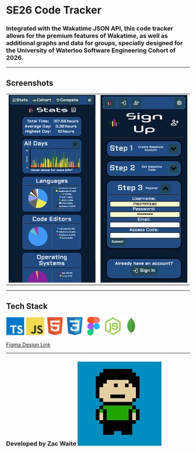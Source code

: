 # SE26 Code Tracker
### Integrated with the Wakatime JSON API, this code tracker allows for the premium features of Wakatime, as well as additional graphs and data for groups, specially designed for the University of Waterloo Software Engineering Cohort of 2026.
<hr>

## Screenshots
<table>
<tr>
	<td width="40%">
		<img src="./github/stats.png"/> 
	</td>
	<td width="40%">
		<img float="left"  src="./github/signup.png"/>
	</td>
</tr>
</table>

---

## Tech Stack
<p>
<img src="https://raw.githubusercontent.com/devicons/devicon/master/icons/typescript/typescript-original.svg" alt="typescript" width="10%" height="10%" />
<img src="https://raw.githubusercontent.com/devicons/devicon/master/icons/javascript/javascript-original.svg" alt="javascript" width="10%" height="10%" />
<img src="https://raw.githubusercontent.com/devicons/devicon/master/icons/html5/html5-original.svg" alt="html5" width="10%" height="10%" />
<img src="https://raw.githubusercontent.com/devicons/devicon/master/icons/css3/css3-original.svg" alt="css3" width="10%" height="10%" /><img src="https://raw.githubusercontent.com/devicons/devicon/master/icons/figma/figma-original.svg" alt="figma" width="10%" height="10%" />
<img src="https://raw.githubusercontent.com/devicons/devicon/master/icons/nodejs/nodejs-original.svg" alt="nodejs" width="10%" height="10%" /><img src="https://raw.githubusercontent.com/devicons/devicon/master/icons/mongodb/mongodb-original.svg" alt="nodejs" width="10%" height="10%" />
</p>

<a href="https://www.figma.com/file/LbJmkRBhRqiKp3AddW6eMr/SE26-Code-Tracker?node-id=0%3A1">Figma Design Link</a>

<hr>

<h3>Developed by Zac Waite <img src="./github/zac.png" alt="zac"/>
</h3>